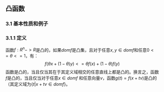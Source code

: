 ## 凸函数
### 3.1 基本性质和例子
### 3.1.1 定义
函数$f:R^n ->R$是凸的，如果$dom f$是凸集，且对于任意$x, y \in domf$和任意$0 <= \theta <=1$，有：
$$ f(\theta x + (1-\theta)y) <= \theta f(x) + (1-\theta) f(y) $$
函数是凸的，当且仅当其在于其定义域相交的任意直线上都是凸的。换言之，函数$f$是凸的，当且仅当对于任意$x \in domf$ 和任意向量$v$，函数$g(t) = f(x + tv)$是凸的（其定义域为$\{t| x + tv \in dom f\}$。
